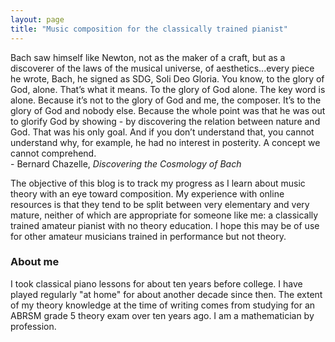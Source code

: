 ```yaml
---
layout: page
title: "Music composition for the classically trained pianist"
---
```


<div class="media">
  Bach saw himself like Newton, not as the maker of a craft, but as a discoverer of the laws of the musical universe, of aesthetics...every piece he wrote, Bach, he signed as SDG, Soli Deo Gloria. You know, to the glory of God, alone. That’s what it means. To the glory of God alone. The key word is alone. Because it’s not to the glory of God and me, the composer. It’s to the glory of God and nobody else. Because the whole point was that he was out to glorify God by showing - by discovering the relation between nature and God. That was his only goal. And if you don’t understand that, you cannot understand why, for example, he had no interest in posterity. A concept we cannot comprehend.
  <br>
  - Bernard Chazelle, <i>Discovering the Cosmology of Bach</i>
</div>

The objective of this blog is to track my progress as I learn about music theory with an eye toward composition. My experience with online resources is that they tend to be split between very elementary and very mature, neither of which are appropriate for someone like me: a classically trained amateur pianist with no theory education. I hope this may be of use for other amateur musicians trained in performance but not theory.

<h3>About me</h3>

I took classical piano lessons for about ten years before college. I have played regularly "at home" for about another decade since then. The extent of my theory knowledge at the time of writing comes from studying for an ABRSM grade 5 theory exam over ten years ago. I am a mathematician by profession.
